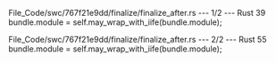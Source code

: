 File_Code/swc/767f21e9dd/finalize/finalize_after.rs --- 1/2 --- Rust
                                                                                                                                                            39                 bundle.module = self.may_wrap_with_iife(bundle.module);

File_Code/swc/767f21e9dd/finalize/finalize_after.rs --- 2/2 --- Rust
55                 bundle.module = self.may_wrap_with_iife(bundle.module);                                                                                      

